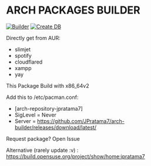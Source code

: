 # ARCH PACKAGES BUILDER
[![Builder](https://github.com/JPratama7/arch-builder/actions/workflows/build.yml/badge.svg?branch=main)](https://github.com/JPratama7/arch-builder/actions/workflows/build.yml) [![Create DB](https://github.com/JPratama7/arch-builder/actions/workflows/publish.yml/badge.svg)](https://github.com/JPratama7/arch-builder/actions/workflows/publish.yml)

Directly get from AUR: 
- slimjet 
- spotify
- cloudflared
- xampp
- yay

This Package Build with x86_64v2

Add this to /etc/pacman.conf: 
- [arch-repository-jpratama7]
- SigLevel = Never
- Server = https://github.com/JPratama7/arch-builder/releases/download/latest/


Request package? Open Issue

Alternative (rarely update :v) : https://build.opensuse.org/project/show/home:jpratama7
